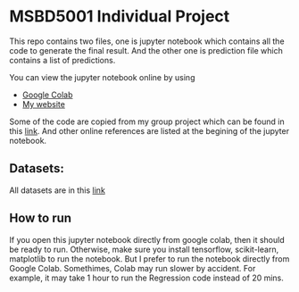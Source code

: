 <!-- @format -->

# MSBD5001 Individual Project

This repo contains two files, one is jupyter notebook which contains all the code to generate the final result. And the other one is prediction file which contains a list of predictions.

You can view the jupyter notebook online by using

- [Google Colab](https://colab.research.google.com/drive/1Tx3wm21uL87gAIBD0Cudj2AOPpt8vVYZ?usp=sharing)
- [My website](https://notes.sirileepage.com/MSBD5001/project/Individual%20Project/)

Some of the code are copied from my group project which can be found in this [link](https://notes.sirileepage.com/MSBD5001/project/Group%20Project/). And other online references are listed at the begining of the jupyter notebook.

## Datasets:

All datasets are in this [link](https://drive.google.com/drive/folders/1RgSdbTJHDPInjyqG7wg4E3kNS_I7pWsf?usp=sharing)

## How to run

If you open this jupyter notebook directly from google colab, then it should be ready to run. Otherwise, make sure you install tensorflow, scikit-learn, matplotlib to run the notebook. But I prefer to run the notebook directly from Google Colab. Somethimes, Colab may run slower by accident. For example, it may take 1 hour to run the Regression code instead of 20 mins.
